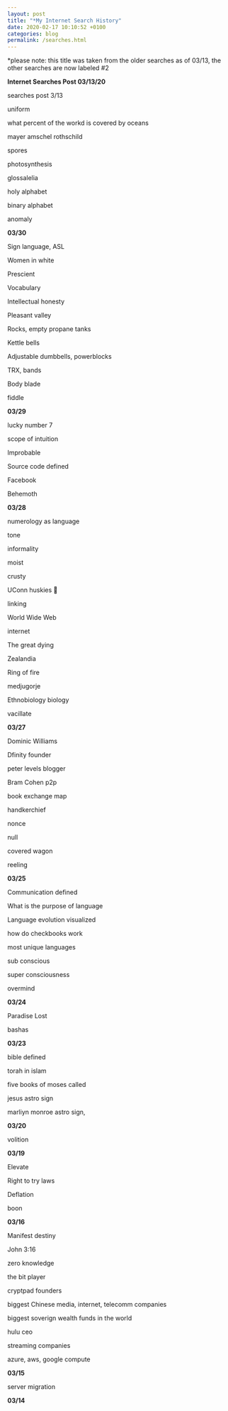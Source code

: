 ```yaml
---
layout: post
title: "*My Internet Search History"
date: 2020-02-17 10:10:52 +0100
categories: blog
permalink: /searches.html
---
```


*please note: this title was taken from the older searches as of 03/13, the other searches are now labeled #2

**Internet Searches Post 03/13/20**

searches post 3/13

uniform

what percent of the workd is covered by oceans

mayer amschel rothschild

spores

photosynthesis

glossalelia

holy alphabet

binary alphabet

anomaly

**03/30**

Sign language, ASL

Women in white

Prescient

Vocabulary

Intellectual honesty

Pleasant valley

Rocks, empty propane tanks

Kettle bells

Adjustable dumbbells, powerblocks

TRX, bands

Body blade

fiddle

**03/29**

lucky number 7

scope of intuition

Improbable

Source code defined

Facebook

Behemoth

**03/28**

numerology as language

tone

informality

moist

crusty

UConn huskies 🏀

linking

World Wide Web

internet

The great dying

Zealandia

Ring of fire

medjugorje

Ethnobiology biology

vacillate

**03/27**

Dominic Williams

Dfinity founder

peter levels blogger

Bram Cohen p2p

book exchange map

handkerchief

nonce

null

covered wagon

reeling

**03/25**

Communication defined

What is the purpose of language

Language evolution visualized

how do checkbooks work

most unique languages

sub conscious

super consciousness

overmind

**03/24**

Paradise Lost

bashas

**03/23**

bible defined

torah in islam

five books of moses called

jesus astro sign

marliyn monroe astro sign,

**03/20**

volition

**03/19**

Elevate

Right to try laws

Deflation

boon

**03/16**

Manifest destiny

John 3:16

zero knowledge

the bit player 

cryptpad founders

biggest Chinese media, internet, telecomm companies

biggest soverign wealth funds in the world

hulu ceo

streaming companies

azure, aws, google compute

**03/15**

server migration

**03/14**
